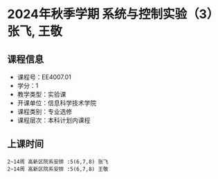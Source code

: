 # 2024年秋季学期 系统与控制实验（3） 张飞, 王敬






## 课程信息

- 课程号：EE4007.01
- 学分：1
- 教学类型：实验课
- 开课单位：信息科学技术学院
- 课程类别：专业选修
- 课程层次：本科计划内课程

## 上课时间

```
2~14周 高新区院系安排 :5(6,7,8) 张飞
2~14周 高新区院系安排 :5(6,7,8) 王敬
```

